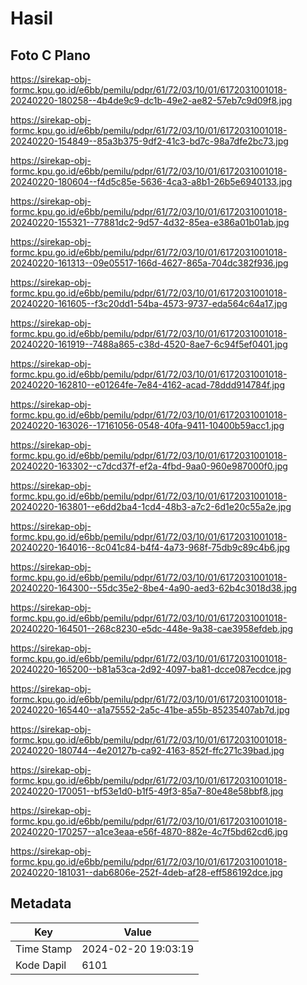 # Hasil

## Foto C Plano

https://sirekap-obj-formc.kpu.go.id/e6bb/pemilu/pdpr/61/72/03/10/01/6172031001018-20240220-180258--4b4de9c9-dc1b-49e2-ae82-57eb7c9d09f8.jpg

https://sirekap-obj-formc.kpu.go.id/e6bb/pemilu/pdpr/61/72/03/10/01/6172031001018-20240220-154849--85a3b375-9df2-41c3-bd7c-98a7dfe2bc73.jpg

https://sirekap-obj-formc.kpu.go.id/e6bb/pemilu/pdpr/61/72/03/10/01/6172031001018-20240220-180604--f4d5c85e-5636-4ca3-a8b1-26b5e6940133.jpg

https://sirekap-obj-formc.kpu.go.id/e6bb/pemilu/pdpr/61/72/03/10/01/6172031001018-20240220-155321--77881dc2-9d57-4d32-85ea-e386a01b01ab.jpg

https://sirekap-obj-formc.kpu.go.id/e6bb/pemilu/pdpr/61/72/03/10/01/6172031001018-20240220-161313--09e05517-166d-4627-865a-704dc382f936.jpg

https://sirekap-obj-formc.kpu.go.id/e6bb/pemilu/pdpr/61/72/03/10/01/6172031001018-20240220-161605--f3c20dd1-54ba-4573-9737-eda564c64a17.jpg

https://sirekap-obj-formc.kpu.go.id/e6bb/pemilu/pdpr/61/72/03/10/01/6172031001018-20240220-161919--7488a865-c38d-4520-8ae7-6c94f5ef0401.jpg

https://sirekap-obj-formc.kpu.go.id/e6bb/pemilu/pdpr/61/72/03/10/01/6172031001018-20240220-162810--e01264fe-7e84-4162-acad-78ddd914784f.jpg

https://sirekap-obj-formc.kpu.go.id/e6bb/pemilu/pdpr/61/72/03/10/01/6172031001018-20240220-163026--17161056-0548-40fa-9411-10400b59acc1.jpg

https://sirekap-obj-formc.kpu.go.id/e6bb/pemilu/pdpr/61/72/03/10/01/6172031001018-20240220-163302--c7dcd37f-ef2a-4fbd-9aa0-960e987000f0.jpg

https://sirekap-obj-formc.kpu.go.id/e6bb/pemilu/pdpr/61/72/03/10/01/6172031001018-20240220-163801--e6dd2ba4-1cd4-48b3-a7c2-6d1e20c55a2e.jpg

https://sirekap-obj-formc.kpu.go.id/e6bb/pemilu/pdpr/61/72/03/10/01/6172031001018-20240220-164016--8c041c84-b4f4-4a73-968f-75db9c89c4b6.jpg

https://sirekap-obj-formc.kpu.go.id/e6bb/pemilu/pdpr/61/72/03/10/01/6172031001018-20240220-164300--55dc35e2-8be4-4a90-aed3-62b4c3018d38.jpg

https://sirekap-obj-formc.kpu.go.id/e6bb/pemilu/pdpr/61/72/03/10/01/6172031001018-20240220-164501--268c8230-e5dc-448e-9a38-cae3958efdeb.jpg

https://sirekap-obj-formc.kpu.go.id/e6bb/pemilu/pdpr/61/72/03/10/01/6172031001018-20240220-165200--b81a53ca-2d92-4097-ba81-dcce087ecdce.jpg

https://sirekap-obj-formc.kpu.go.id/e6bb/pemilu/pdpr/61/72/03/10/01/6172031001018-20240220-165440--a1a75552-2a5c-41be-a55b-85235407ab7d.jpg

https://sirekap-obj-formc.kpu.go.id/e6bb/pemilu/pdpr/61/72/03/10/01/6172031001018-20240220-180744--4e20127b-ca92-4163-852f-ffc271c39bad.jpg

https://sirekap-obj-formc.kpu.go.id/e6bb/pemilu/pdpr/61/72/03/10/01/6172031001018-20240220-170051--bf53e1d0-b1f5-49f3-85a7-80e48e58bbf8.jpg

https://sirekap-obj-formc.kpu.go.id/e6bb/pemilu/pdpr/61/72/03/10/01/6172031001018-20240220-170257--a1ce3eaa-e56f-4870-882e-4c7f5bd62cd6.jpg

https://sirekap-obj-formc.kpu.go.id/e6bb/pemilu/pdpr/61/72/03/10/01/6172031001018-20240220-181031--dab6806e-252f-4deb-af28-eff586192dce.jpg


## Metadata

| Key        | Value               |
| ---------- | ------------------- |
| Time Stamp | 2024-02-20 19:03:19 |
| Kode Dapil | 6101                |




